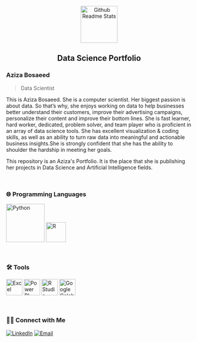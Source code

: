<p align="center">
 <img width="100px" src="https://avatars.githubusercontent.com/u/68463439?s=400&u=0453d474e34a21d3a806eaff12653026efc08daa&v=4" alt="Github Readme Stats" />
 <h2 align="center">Data Science Portfolio</h2>
</p>

### Aziza Bosaeed
> Data Scientist 

<div>
 <p>
This is Aziza Bosaeed. She is a computer scientist. Her biggest passion is about data. So that’s why, she enjoys working on data to help businesses better understand their customers, improve their advertising campaigns, personalize their content and improve their bottom lines. She is fast learner, hard worker, dedicated, problem solver, and team player who is proficient in an array of data science tools. She has excellent visualization & coding skills, as well as an ability to turn raw data into meaningful and actionable business insights.She is strongly confident that she has the ability to shoulder the hardship in meeting her goals.

This repository is an Aziza's Portfolio. It is the place that she is publishing her projects in Data Science and Artificial Intelligence fields.
</p>
<br/> 
</div>


### 🌐 Programming Languages 
<div>
<p >
<a href="https://www.python.org/" target="_blank"><img src="https://img.shields.io/badge/Python-3776AB?style=for-the-badge&logo=python&logoColor=white" alt="Python" width="104" ></a>
<a href="https://www.r-project.org/"><img src="https://img.shields.io/badge/R-276DC3?style=for-the-badge&logo=r&logoColor=white" alt="R" width="54" ></a>
</p>
<br/>
</div>

### 🛠️ Tools
<div>
<p >
<a href="https://www.microsoft.com/en-us/microsoft-365/excel" target="_blank"><img src="https://support.content.office.net/en-us/media/96d49362-541b-4349-bd23-0caeb223b706.png" alt="Excel" width="44" ></a>
<a href="https://powerbi.microsoft.com/en-us/"><img src="https://store-images.s-microsoft.com/image/apps.9729.14405452487353876.a6612b1c-3bfc-46da-ad7e-0dd83b65757d.be9b17fe-9781-42f6-9a3e-4914ef774843?mode=scale&q=90&h=300&w=300" alt="Power BI" width="44" ></a>
<a href="https://www.rstudio.com/"><img src="https://d33wubrfki0l68.cloudfront.net/62bcc8535a06077094ca3c29c383e37ad7334311/a263f/assets/img/logo.svg" alt="R Studio" width="44" ></a>
<a href="https://research.google.com/colaboratory/faq.html"><img src="https://colab.research.google.com/img/colab_favicon_256px.png" alt="Google Colab" width="44" ></a>
</p>
<br/>
</div>

### 🤝🏻 Connect with Me
<div>
<p>
<a href="https://www.linkedin.com/in/aziza-bosaeed-3b156616a/" target="_blank"><img alt="LinkedIn" src="https://img.shields.io/badge/LinkedIn-@aziza.bosaeed-blue?style=flat&logo=linkedin"></a>
<a href="mailto:aziza.bosaeed@outlook.com"><img alt="Email" src="https://img.shields.io/badge/Email-aziza.bosaeed@outlook.com-blue?style=flat&logo=gmail"></a>
</p>
<br/>
</div>

